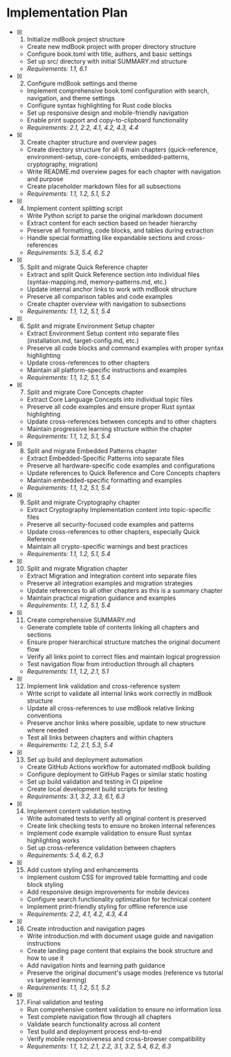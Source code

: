 # Implementation Plan

- [x] 1. Initialize mdBook project structure
  - Create new mdBook project with proper directory structure
  - Configure book.toml with title, authors, and basic settings
  - Set up src/ directory with initial SUMMARY.md structure
  - _Requirements: 1.1, 6.1_

- [x] 2. Configure mdBook settings and theme
  - Implement comprehensive book.toml configuration with search, navigation, and theme settings
  - Configure syntax highlighting for Rust code blocks
  - Set up responsive design and mobile-friendly navigation
  - Enable print support and copy-to-clipboard functionality
  - _Requirements: 2.1, 2.2, 4.1, 4.2, 4.3, 4.4_

- [x] 3. Create chapter structure and overview pages
  - Create directory structure for all 6 main chapters (quick-reference, environment-setup, core-concepts, embedded-patterns, cryptography, migration)
  - Write README.md overview pages for each chapter with navigation and purpose
  - Create placeholder markdown files for all subsections
  - _Requirements: 1.1, 1.2, 5.1, 5.2_

- [x] 4. Implement content splitting script
  - Write Python script to parse the original markdown document
  - Extract content for each section based on header hierarchy
  - Preserve all formatting, code blocks, and tables during extraction
  - Handle special formatting like expandable sections and cross-references
  - _Requirements: 5.3, 5.4, 6.2_

- [x] 5. Split and migrate Quick Reference chapter
  - Extract and split Quick Reference section into individual files (syntax-mapping.md, memory-patterns.md, etc.)
  - Update internal anchor links to work with mdBook structure
  - Preserve all comparison tables and code examples
  - Create chapter overview with navigation to subsections
  - _Requirements: 1.1, 1.2, 5.1, 5.4_

- [x] 6. Split and migrate Environment Setup chapter
  - Extract Environment Setup content into separate files (installation.md, target-config.md, etc.)
  - Preserve all code blocks and command examples with proper syntax highlighting
  - Update cross-references to other chapters
  - Maintain all platform-specific instructions and examples
  - _Requirements: 1.1, 1.2, 5.1, 5.4_

- [x] 7. Split and migrate Core Concepts chapter
  - Extract Core Language Concepts into individual topic files
  - Preserve all code examples and ensure proper Rust syntax highlighting
  - Update cross-references between concepts and to other chapters
  - Maintain progressive learning structure within the chapter
  - _Requirements: 1.1, 1.2, 5.1, 5.4_

- [x] 8. Split and migrate Embedded Patterns chapter
  - Extract Embedded-Specific Patterns into separate files
  - Preserve all hardware-specific code examples and configurations
  - Update references to Quick Reference and Core Concepts chapters
  - Maintain embedded-specific formatting and examples
  - _Requirements: 1.1, 1.2, 5.1, 5.4_

- [x] 9. Split and migrate Cryptography chapter
  - Extract Cryptography Implementation content into topic-specific files
  - Preserve all security-focused code examples and patterns
  - Update cross-references to other chapters, especially Quick Reference
  - Maintain all crypto-specific warnings and best practices
  - _Requirements: 1.1, 1.2, 5.1, 5.4_

- [x] 10. Split and migrate Migration chapter
  - Extract Migration and Integration content into separate files
  - Preserve all integration examples and migration strategies
  - Update references to all other chapters as this is a summary chapter
  - Maintain practical migration guidance and examples
  - _Requirements: 1.1, 1.2, 5.1, 5.4_

- [x] 11. Create comprehensive SUMMARY.md
  - Generate complete table of contents linking all chapters and sections
  - Ensure proper hierarchical structure matches the original document flow
  - Verify all links point to correct files and maintain logical progression
  - Test navigation flow from introduction through all chapters
  - _Requirements: 1.1, 1.2, 2.1, 5.1_

- [x] 12. Implement link validation and cross-reference system
  - Write script to validate all internal links work correctly in mdBook structure
  - Update all cross-references to use mdBook relative linking conventions
  - Preserve anchor links where possible, update to new structure where needed
  - Test all links between chapters and within chapters
  - _Requirements: 1.2, 2.1, 5.3, 5.4_

- [x] 13. Set up build and deployment automation
  - Create GitHub Actions workflow for automated mdBook building
  - Configure deployment to GitHub Pages or similar static hosting
  - Set up build validation and testing in CI pipeline
  - Create local development build scripts for testing
  - _Requirements: 3.1, 3.2, 3.3, 6.1, 6.3_

- [x] 14. Implement content validation testing
  - Write automated tests to verify all original content is preserved
  - Create link checking tests to ensure no broken internal references
  - Implement code example validation to ensure Rust syntax highlighting works
  - Set up cross-reference validation between chapters
  - _Requirements: 5.4, 6.2, 6.3_

- [x] 15. Add custom styling and enhancements
  - Implement custom CSS for improved table formatting and code block styling
  - Add responsive design improvements for mobile devices
  - Configure search functionality optimization for technical content
  - Implement print-friendly styling for offline reference use
  - _Requirements: 2.2, 4.1, 4.2, 4.3, 4.4_

- [x] 16. Create introduction and navigation pages
  - Write introduction.md with document usage guide and navigation instructions
  - Create landing page content that explains the book structure and how to use it
  - Add navigation hints and learning path guidance
  - Preserve the original document's usage modes (reference vs tutorial vs targeted learning)
  - _Requirements: 1.1, 1.2, 5.1, 5.2_

- [x] 17. Final validation and testing
  - Run comprehensive content validation to ensure no information loss
  - Test complete navigation flow through all chapters
  - Validate search functionality across all content
  - Test build and deployment process end-to-end
  - Verify mobile responsiveness and cross-browser compatibility
  - _Requirements: 1.1, 1.2, 2.1, 2.2, 3.1, 3.2, 5.4, 6.2, 6.3_